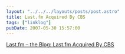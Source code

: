 ```yaml
---
layout: "../../../layouts/posts/post.astro"
title: Last.fm Acquired By CBS
tags: ["linklog"]
pubDate: 2007-05-30 15:57:00
---
```


[Last.fm – the Blog: Last.fm Acquired By CBS](http://blog.last.fm/2007/05/30/lastfm-acquired-by-cbs)

